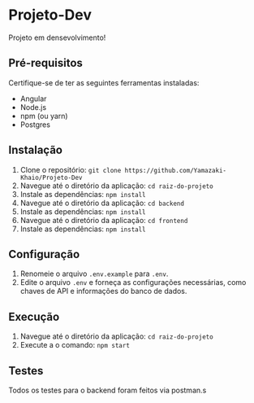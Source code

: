 # Projeto-Dev

Projeto em densevolvimento!

## Pré-requisitos

Certifique-se de ter as seguintes ferramentas instaladas:

- Angular
- Node.js
- npm (ou yarn)
- Postgres

## Instalação

1. Clone o repositório: `git clone https://github.com/Yamazaki-Khaio/Projeto-Dev`
2. Navegue até o diretório da aplicação: `cd raiz-do-projeto`
3. Instale as dependências: `npm install`
4. Navegue até o diretório da aplicação: `cd backend`
5. Instale as dependências: `npm install`
6. Navegue até o diretório da aplicação: `cd frontend`
7. Instale as dependências: `npm install`

## Configuração

1. Renomeie o arquivo `.env.example` para `.env`.
2. Edite o arquivo `.env` e forneça as configurações necessárias, como chaves de API e informações do banco de dados.

## Execução

1. Navegue até o diretório da aplicação: `cd raiz-do-projeto`
2. Execute a o comando: `npm start`

## Testes

Todos os testes para o backend foram feitos via postman.s